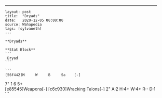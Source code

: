 ---
    layout: post
    title:  "Dryads"
    date:   2020-12-05 00:00:00
    source: Wahapedia
    tags: [sylvaneth]
    ---
    
    **Dryads**
    
    **Stat Block**
    ```
     Dryad
    ```
    
    ```
    [56f442]M     W     B     Sa    [-]
7"    1     6     5+    
[e85545]Weapons[-]
[c6c930]Wracking Talons[-]
2"     A:2    H:4+   W:4+   R:-    D:1   
    ```
    
    
    